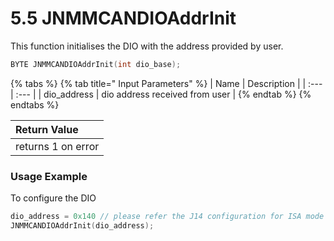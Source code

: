 # 5.5	JNMMCANDIOAddrInit

This function initialises the DIO with the address provided by user.

```c
BYTE JNMMCANDIOAddrInit(int dio_base);
```

{% tabs %}
{% tab title=" Input Parameters" %}
| Name | Description |
| :--- | :--- |
| dio\_address | dio address received from user |
{% endtab %}
{% endtabs %}

| Return Value |
| :--- |
| returns 1 on error |

### Usage Example

To configure the DIO

```c
dio_address = 0x140 // please refer the J14 configuration for ISA mode
JNMMCANDIOAddrInit(dio_address);
```

